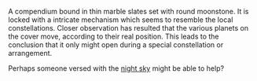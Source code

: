 A compendium bound in thin marble slates set with round moonstone.
It is locked with a intricate mechanism which seems to resemble the local constellations. Closer observation has resulted that the various planets on the cover move, according to their real position. This leads to the conclusion that it only might open during a special constellation or arrangement.  

Perhaps someone versed with the [night sky](Lunatics) might be able to help?